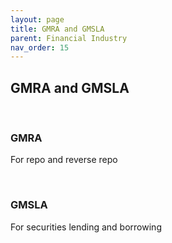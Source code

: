 ```yaml
---
layout: page
title: GMRA and GMSLA
parent: Financial Industry
nav_order: 15
---
```


## GMRA and GMSLA

<br />

### GMRA

For repo and reverse repo

<br />

### GMSLA

For securities lending and borrowing